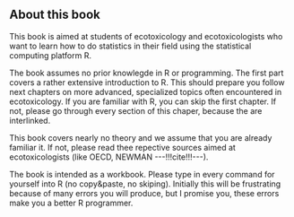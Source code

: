 


## About this book

This book is aimed at students of ecotoxicology and ecotoxicologists who want to learn how to do statistics in their field using the statistical computing platform R.

The book assumes no prior knowlegde in R or programming. 
The first part covers a rather extensive introduction to R. 
This should prepare you follow next chapters on more advanced, specialized topics often encountered in ecotoxicology.
If you are familiar with R, you can skip the first chapter.
If not, please go through every section of this chaper, because the are interlinked.

This book covers nearly no theory and we assume that you are already familiar it. 
If not, please read thee repective sources aimed at ecotoxicologists (like OECD, NEWMAN ---!!!cite!!!---).

The book is intended as a workbook. 
Please type in every command for yourself into R (no copy&paste, no skiping). 
Initially this will be frustrating because of many errors you will produce, but I promise you, these errors make you a better R programmer. 



